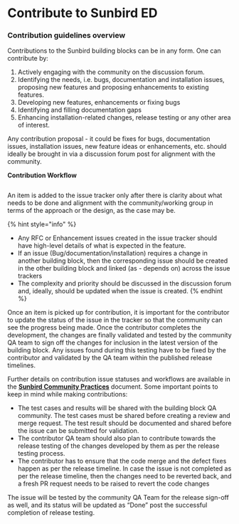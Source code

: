 # Contribute to Sunbird ED

### **Contribution guidelines overview**

Contributions to the Sunbird building blocks can be in any form. One can contribute by:

1. Actively engaging with the community on the discussion forum.
2. Identifying the needs, i.e. bugs, documentation and installation issues, proposing new features and proposing enhancements to existing features.
3. Developing new features, enhancements or fixing bugs
4. Identifying and filling documentation gaps
5. Enhancing installation-related changes, release testing or any other area of interest.

​Any contribution proposal - it could be fixes for bugs, documentation issues, installation issues, new feature ideas or enhancements, etc. should ideally be brought in via a discussion forum post for alignment with the community.​​

**Contribution Workflow**

<figure><img src="https://1497159047-files.gitbook.io/~/files/v0/b/gitbook-x-prod.appspot.com/o/spaces%2F4ZKyfmmhMWpPkD6iYvKF%2Fuploads%2FjIvkMn7b8Dvg2BZyMLqs%2FScreenshot%202023-01-27%20at%201.03.59%20PM.png?alt=media&#x26;token=7d0c15f2-e724-4288-87f7-ffbe16c5de33" alt=""><figcaption></figcaption></figure>

An item is added to the issue tracker only after there is clarity about what needs to be done and alignment with the community/working group in terms of the approach or the design, as the case may be.

{% hint style="info" %}


* Any RFC or Enhancement issues created in the issue tracker should have high-level details of what is expected in the feature.
* If an issue (Bug/documentation/installation) requires a change in another building block, then the corresponding issue should be created in the other building block and linked (as - depends on) across the issue trackers
* The complexity and priority should be discussed in the discussion forum and, ideally, should be updated when the issue is created.
{% endhint %}

Once an item is picked up for contribution, it is important for the contributor to update the status of the issue in the tracker so that the community can see the progress being made. Once the contributor completes the development, the changes are finally validated and tested by the community QA team to sign off the changes for inclusion in the latest version of the building block. Any issues found during this testing have to be fixed by the contributor and validated by the QA team within the published release timelines.&#x20;

Further details on contribution issue statuses and workflows are available in the [**Sunbird Community Practices**](https://sunbird.gitbook.io/sunbird-community-practices/VJZlxBFjATn5Y97QSiJB/) document.​ Some important points to keep in mind while making contributions:

* The test cases and results will be shared with the building block QA community. The test cases must be shared before creating a review and merge request. The test result should be documented and shared before the issue can be submitted for validation.
* The contributor QA team should also plan to contribute towards the release testing of the changes developed by them as per the release testing process.
* The contributor has to ensure that the code merge and the defect fixes happen as per the release timeline. In case the issue is not completed as per the release timeline, then the changes need to be reverted back, and a fresh PR request needs to be raised to revert the code changes

The issue will be tested by the community QA Team for the release sign-off as well, and its status will be updated as “Done” post the successful completion of release testing.​
